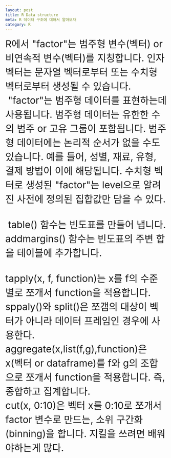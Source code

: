 ```yaml
---
layout: post
title: R Data structure
meta: R 데이터 구조에 대해서 알아보자
category: R
---
```

<html>
<a class="custom" style="font-size:30px;">
  R에서 "factor"는 범주형 변수(벡터) or 비연속적 변수(벡터)를 지칭합니다. 인자 벡터는 문자열 벡터로부터 또는 수치형 벡터로부터 생성될 수 있습니다.
  "factor"는 범주형 데이터를 표현하는데 사용됩니다. 범주형 데이터는 유한한 수의 범주 or 고유 그룹이 포함됩니다. 범주형 데이터에는 논리적 순서가 없을 수도 있습니다. 예를 들어, 성별, 재료, 유형, 결제 방법이 이에 해당됩니다. 수치형 벡터로 생성된 "factor"는 level으로 알려진 사전에 정의된 집합값만 담을 수 있다.<br>
  <br>
  table() 함수는 빈도표를 만들어 냅니다. addmargins() 함수는 빈도표의 주변 합을 테이블에 추가합니다.<br>
<br>
tapply(x, f, function)는 x를 f의 수준 별로 쪼개서 function을 적용합니다.<br>
sppaly()와 split()은 쪼갬의 대상이 벡터가 아니라 데이터 프레임인 경우에 사용한다.<br>
aggregate(x,list(f,g),function)은 x(벡터 or dataframe)를 f와 g의 조합으로 쪼개서 function을 적용합니다. 즉, 종합하고 집계합니다.<br>
cut(x, 0:10)은 벡터 x를 0:10로 쪼개서 factor 변수로 만드는, 소위 구간화(binning)을 합니다.
지킬을 쓰려면 배워야하는게 많다.<br>
</a>
</html>
